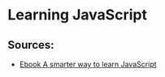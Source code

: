 # Learning JavaScript

## Sources:

* [Ebook A smarter way to learn JavaScript](https://github.com/igorvidottof/learning-javascript/tree/master/ebook-a-smarter-way-to-learn-javascript)